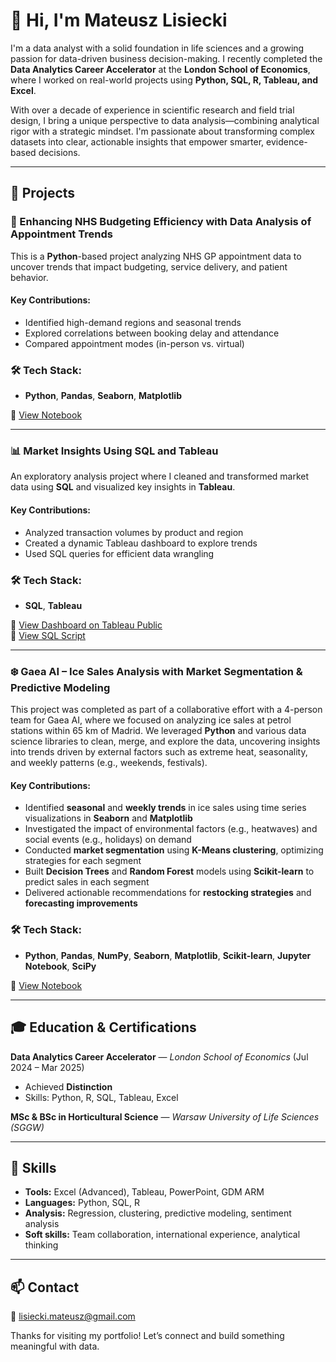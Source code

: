 # 👋 Hi, I'm Mateusz Lisiecki

I'm a data analyst with a solid foundation in life sciences and a growing passion for data-driven business decision-making. I recently completed the **Data Analytics Career Accelerator** at the **London School of Economics**, where I worked on real-world projects using **Python, SQL, R, Tableau, and Excel**.

With over a decade of experience in scientific research and field trial design, I bring a unique perspective to data analysis—combining analytical rigor with a strategic mindset. I'm passionate about transforming complex datasets into clear, actionable insights that empower smarter, evidence-based decisions.

---

## 🚀 Projects

### 🏥 Enhancing NHS Budgeting Efficiency with Data Analysis of Appointment Trends

This is a **Python**-based project analyzing NHS GP appointment data to uncover trends that impact budgeting, service delivery, and patient behavior.

#### **Key Contributions:**
- Identified high-demand regions and seasonal trends
- Explored correlations between booking delay and attendance
- Compared appointment modes (in-person vs. virtual)

### 🛠️ **Tech Stack:**
- **Python**, **Pandas**, **Seaborn**, **Matplotlib**

📂 [View Notebook](https://github.com/MatLis-Purple/Projects/blob/main/NHS_Appoinments_Analysis.ipynb)

---

### 📊 Market Insights Using SQL and Tableau

An exploratory analysis project where I cleaned and transformed market data using **SQL** and visualized key insights in **Tableau**.

#### **Key Contributions:**
- Analyzed transaction volumes by product and region
- Created a dynamic Tableau dashboard to explore trends
- Used SQL queries for efficient data wrangling

### 🛠️ **Tech Stack:**
- **SQL**, **Tableau**
  
🧠 [View Dashboard on Tableau Public](https://public.tableau.com/app/profile/mateusz.lisiecki/viz/2Market_17421990875850/Dashboard1)  
📄 [View SQL Script](https://github.com/MatLis-Purple/Projects/blob/main/2Market_Exploratory_Analysis.sql)

---

### ❄️ **Gaea AI – Ice Sales Analysis with Market Segmentation & Predictive Modeling**

This project was completed as part of a collaborative effort with a 4-person team for Gaea AI, where we focused on analyzing ice sales at petrol stations within 65 km of Madrid. We leveraged **Python** and various data science libraries to clean, merge, and explore the data, uncovering insights into trends driven by external factors such as extreme heat, seasonality, and weekly patterns (e.g., weekends, festivals).

#### **Key Contributions:**
- Identified **seasonal** and **weekly trends** in ice sales using time series visualizations in **Seaborn** and **Matplotlib**
- Investigated the impact of environmental factors (e.g., heatwaves) and social events (e.g., holidays) on demand
- Conducted **market segmentation** using **K-Means clustering**, optimizing strategies for each segment
- Built **Decision Trees** and **Random Forest** models using **Scikit-learn** to predict sales in each segment
- Delivered actionable recommendations for **restocking strategies** and **forecasting improvements**


### 🛠️ **Tech Stack:**
- **Python**, **Pandas**, **NumPy**, **Seaborn**, **Matplotlib**, **Scikit-learn**, **Jupyter Notebook**, **SciPy**

📂 [View Notebook](https://github.com/yourusername/yourrepo/blob/main/Gaea_AI_Analysis.ipynb)


---


## 🎓 Education & Certifications

**Data Analytics Career Accelerator** — *London School of Economics* (Jul 2024 – Mar 2025)  
- Achieved **Distinction**  
- Skills: Python, R, SQL, Tableau, Excel
  
**MSc & BSc in Horticultural Science** — *Warsaw University of Life Sciences (SGGW)*

---

## 🔧 Skills

- **Tools:** Excel (Advanced), Tableau, PowerPoint, GDM ARM  
- **Languages:** Python, SQL, R  
- **Analysis:** Regression, clustering, predictive modeling, sentiment analysis  
- **Soft skills:** Team collaboration, international experience, analytical thinking

---

## 📫 Contact
 
📧 lisiecki.mateusz@gmail.com   

Thanks for visiting my portfolio! Let’s connect and build something meaningful with data.
